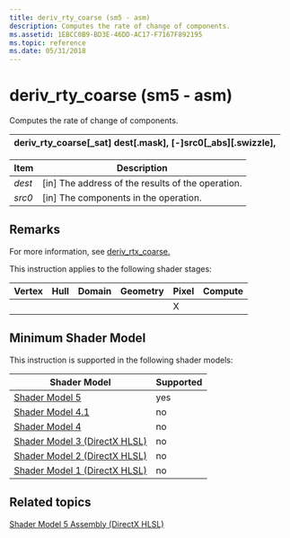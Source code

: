 ```yaml
---
title: deriv_rty_coarse (sm5 - asm)
description: Computes the rate of change of components.
ms.assetid: 1EBCC0B9-BD3E-46DD-AC17-F7167F892195
ms.topic: reference
ms.date: 05/31/2018
---
```


# deriv\_rty\_coarse (sm5 - asm)

Computes the rate of change of components.



| deriv\_rty\_coarse\[\_sat\] dest\[.mask\], \[-\]src0\[\_abs\]\[.swizzle\], |
|----------------------------------------------------------------------------|



 



| Item                                                            | Description                                                    |
|-----------------------------------------------------------------|----------------------------------------------------------------|
| <span id="dest"></span><span id="DEST"></span>*dest*<br/> | \[in\] The address of the results of the operation.<br/> |
| <span id="src0"></span><span id="SRC0"></span>*src0*<br/> | \[in\] The components in the operation.<br/>             |



 

## Remarks

For more information, see [deriv\_rtx\_coarse.](deriv-rtx-coarse--sm5---asm-.md)

This instruction applies to the following shader stages:



| Vertex | Hull | Domain | Geometry | Pixel | Compute |
|--------|------|--------|----------|-------|---------|
|        |      |        |          | X     |         |



 

## Minimum Shader Model

This instruction is supported in the following shader models:



| Shader Model                                              | Supported |
|-----------------------------------------------------------|-----------|
| [Shader Model 5](d3d11-graphics-reference-sm5.md)        | yes       |
| [Shader Model 4.1](dx-graphics-hlsl-sm4.md)              | no        |
| [Shader Model 4](dx-graphics-hlsl-sm4.md)                | no        |
| [Shader Model 3 (DirectX HLSL)](dx-graphics-hlsl-sm3.md) | no        |
| [Shader Model 2 (DirectX HLSL)](dx-graphics-hlsl-sm2.md) | no        |
| [Shader Model 1 (DirectX HLSL)](dx-graphics-hlsl-sm1.md) | no        |



 

## Related topics

<dl> <dt>

[Shader Model 5 Assembly (DirectX HLSL)](shader-model-5-assembly--directx-hlsl-.md)
</dt> </dl>

 

 





